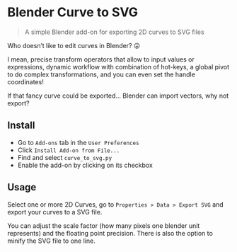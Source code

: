 # Blender Curve to SVG

> A simple Blender add-on for exporting 2D curves to SVG files

Who doesn’t like to edit curves in Blender? :stuck_out_tongue:

I mean,
precise transform operators
that allow to input values or expressions,
dynamic workflow with combination of hot-keys,
a global pivot to do complex transformations,
and you can even set the handle coordinates!

If that fancy curve could be exported…
Blender can import vectors, why not export?


## Install

- Go to `Add-ons` tab in the `User Preferences`
- Click `Install Add-on from File...`
- Find and select `curve_to_svg.py`
- Enable the add-on by clicking on its checkbox


## Usage

Select one or more 2D Curves,
go to `Properties > Data > Export SVG`
and export your curves to a SVG file.

You can adjust the scale factor
(how many pixels one blender unit represents)
and the floating point precision.
There is also the option to minify the SVG file to one line.
